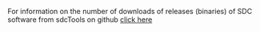 
For information on the number of downloads of releases (binaries) of SDC software from sdcTools on github
<a href="https://htmlpreview.github.io/?https://github.com/ppdewolf/UserSupport/blob/master/Test.html" target="_blank">click here</a>
